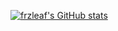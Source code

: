 [![frzleaf's GitHub stats](https://github-readme-stats.vercel.app/api?username=frzleaf)](https://github.com/anuraghazra/github-readme-stats)
